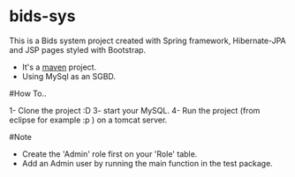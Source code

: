 # bids-sys
This is a Bids system project created with Spring framework, Hibernate-JPA and JSP pages styled with Bootstrap.

- It's a <a href="http://maven.apache.org">maven</a> project.
- Using MySql as an SGBD.

#How To..

1- Clone the project :D
3- start your MySQL.
4- Run the project (from eclipse for example :p ) on a tomcat server.

#Note
- Create the 'Admin' role first on your 'Role' table.
- Add an Admin user by running the main function in the test package.

